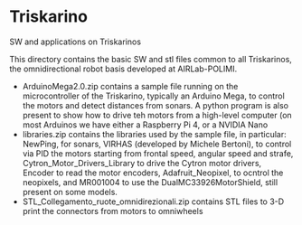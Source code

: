 # Triskarino
SW and applications on Triskarinos

This directory contains the basic SW and stl files common to all Triskarinos, the omnidirectional robot basis developed at AIRLab-POLIMI.

- ArduinoMega2.0.zip contains a sample file running on the microcontroller of the Triskarino, typically an Arduino Mega, to control the motors and detect distances from sonars. A python program is also present to show how to drive teh motors from a high-level computer (on most Arduinos we have either a Raspberry Pi 4, or a NVIDIA Nano
- libraries.zip contains the libraries used by the sample file, in particular: NewPing, for sonars, VIRHAS (developed by Michele Bertoni), to control via PID the motors starting from frontal speed, angular speed and strafe, Cytron_Motor_Drivers_Library to drive the Cytron motor drivers, Encoder to read the motor encoders, Adafruit_Neopixel, to ocntrol the neopixels, and MR001004 to use the DualMC33926MotorShield, still present on some models.
- STL_Collegamento_ruote_omnidirezionali.zip contains STL files to 3-D print the connectors from motors to omniwheels



